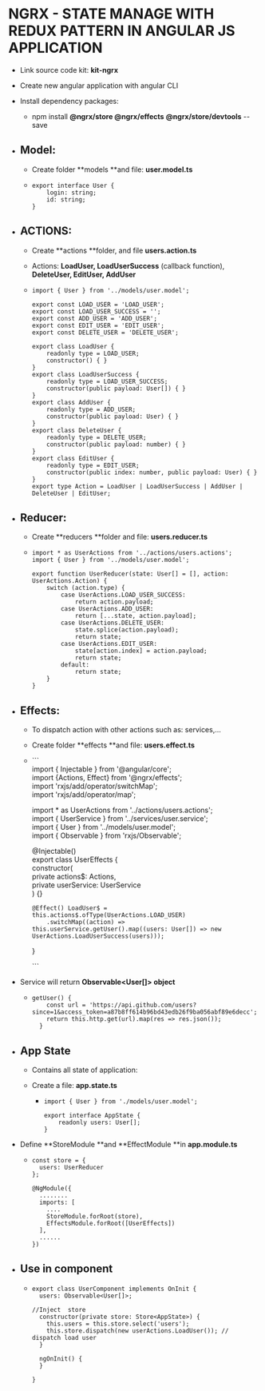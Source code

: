# NGRX - STATE MANAGE WITH REDUX PATTERN IN ANGULAR JS APPLICATION

* Link source code kit: **kit-ngrx**

* Create new angular application with angular CLI
* Install dependency packages:
  * npm install **@ngrx/store @ngrx/effects** **@ngrx/store/devtools** --save
* ## Model:

  * Create folder **models **and file: **user.model.ts**
  * ```
    export interface User {
        login: string;
        id: string;
    }
    ```
* ## ACTIONS:

  * Create **actions **folder, and file **users.action.ts**
  * Actions: **LoadUser, LoadUserSuccess** \(callback function\), **DeleteUser, EditUser, AddUser**

  * ```
    import { User } from '../models/user.model';

    export const LOAD_USER = 'LOAD_USER';
    export const LOAD_USER_SUCCESS = '';
    export const ADD_USER = 'ADD_USER';
    export const EDIT_USER = 'EDIT_USER';
    export const DELETE_USER = 'DELETE_USER';

    export class LoadUser {
        readonly type = LOAD_USER;
        constructor() { }
    }
    export class LoadUserSuccess {
        readonly type = LOAD_USER_SUCCESS;
        constructor(public payload: User[]) { }
    }
    export class AddUser {
        readonly type = ADD_USER;
        constructor(public payload: User) { }
    }
    export class DeleteUser {
        readonly type = DELETE_USER;
        constructor(public payload: number) { }
    }
    export class EditUser {
        readonly type = EDIT_USER;
        constructor(public index: number, public payload: User) { }
    }
    export type Action = LoadUser | LoadUserSuccess | AddUser | DeleteUser | EditUser;
    ```
* ## Reducer:

  * Create **reducers **folder and file: **users.reducer.ts**
  * ```
    import * as UserActions from '../actions/users.actions';
    import { User } from '../models/user.model';

    export function UserReducer(state: User[] = [], action: UserActions.Action) {
        switch (action.type) {
            case UserActions.LOAD_USER_SUCCESS:
                return action.payload;
            case UserActions.ADD_USER:
                return [...state, action.payload];
            case UserActions.DELETE_USER:
                state.splice(action.payload);
                return state;
            case UserActions.EDIT_USER:
                state[action.index] = action.payload;
                return state;
            default:
                return state;
        }
    }
    ```
* ## Effects:

  * To dispatch action with other actions such as: services,...

  * Create folder **effects **and file: **users.effect.ts**

  * \`\`\`  
    import { Injectable } from '@angular/core';  
    import {Actions, Effect} from '@ngrx/effects';  
    import 'rxjs/add/operator/switchMap';  
    import 'rxjs/add/operator/map';

    import \* as UserActions from '../actions/users.actions';  
    import { UserService } from '../services/user.service';  
    import { User } from '../models/user.model';  
    import { Observable } from 'rxjs/Observable';

    @Injectable\(\)  
    export class UserEffects {  
        constructor\(  
            private actions$: Actions,  
            private userService: UserService  
        \) {}

    ```
    @Effect() LoadUser$ = this.actions$.ofType(UserActions.LOAD_USER)
        .switchMap((action) => this.userService.getUser().map((users: User[]) => new UserActions.LoadUserSuccess(users)));
    ```

    }

    \`\`\`
* Service will return **Observable&lt;User\[\]&gt; object**

  * ```
    getUser() {
        const url = 'https://api.github.com/users?since=1&access_token=a87b8ff614b96bd43edb26f9ba056abf89e6decc';
        return this.http.get(url).map(res => res.json());
      }
    ```

* ## App State

  * Contains all state of application:

  * Create a file: **app.state.ts**

    * ```
      import { User } from './models/user.model';

      export interface AppState {
          readonly users: User[];
      }
      ```
* Define **StoreModule **and **EffectModule **in **app.module.ts**

  * ```
    const store = {
      users: UserReducer
    };

    @NgModule({
      ........
      imports: [
        ....
        StoreModule.forRoot(store),
        EffectsModule.forRoot([UserEffects])
      ],
      ......
    })
    ```

* ## Use in component

  * ```
    export class UserComponent implements OnInit {
      users: Observable<User[]>;

    //Inject  store
      constructor(private store: Store<AppState>) {
        this.users = this.store.select('users');
        this.store.dispatch(new userActions.LoadUser()); // dispatch load user
      }

      ngOnInit() {
      }

    }
    ```



